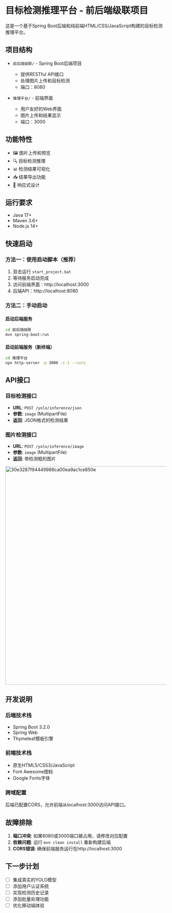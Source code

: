 # 目标检测推理平台 - 前后端级联项目

这是一个基于Spring Boot后端和纯前端HTML/CSS/JavaScript构建的目标检测推理平台。

## 项目结构

- `前后端级联/` - Spring Boot后端项目
  - 提供RESTful API接口
  - 处理图片上传和目标检测
  - 端口：8080

- `推理平台/` - 前端界面
  - 用户友好的Web界面
  - 图片上传和结果显示
  - 端口：3000

## 功能特性

- 🖼️ 图片上传和预览
- 🔍 目标检测推理
- 📊 检测结果可视化
- 📥 结果导出功能
- 📱 响应式设计

## 运行要求

- Java 17+
- Maven 3.6+
- Node.js 14+

## 快速启动

### 方法一：使用启动脚本（推荐）

1. 双击运行 `start_project.bat`
2. 等待服务启动完成
3. 访问前端界面：http://localhost:3000
4. 后端API：http://localhost:8080

### 方法二：手动启动

#### 启动后端服务
```bash
cd 前后端级联
mvn spring-boot:run
```

#### 启动前端服务（新终端）
```bash
cd 推理平台
npx http-server -p 3000 -c-1 --cors
```

## API接口

### 目标检测接口
- **URL**: `POST /yolo/inference/json`
- **参数**: `image` (MultipartFile)
- **返回**: JSON格式的检测结果

### 图片检测接口
- **URL**: `POST /yolo/inference/image`
- **参数**: `image` (MultipartFile)
- **返回**: 带检测框的图片

<img width="1486" height="681" alt="30e3287f94449986ca00ea9ac1ce850e" src="https://github.com/user-attachments/assets/a1b04b39-0d35-4d50-b81d-7cffb77278f2" />


## 开发说明

### 后端技术栈
- Spring Boot 3.2.0
- Spring Web
- Thymeleaf模板引擎

### 前端技术栈
- 原生HTML5/CSS3/JavaScript
- Font Awesome图标
- Google Fonts字体

### 跨域配置
后端已配置CORS，允许前端从localhost:3000访问API接口。

## 故障排除

1. **端口冲突**: 如果8080或3000端口被占用，请修改对应配置
2. **依赖问题**: 运行 `mvn clean install` 重新构建后端
3. **CORS错误**: 确保前端服务运行在http://localhost:3000

## 下一步计划

- [ ] 集成真实的YOLO模型
- [ ] 添加用户认证系统
- [ ] 实现检测历史记录
- [ ] 添加批量处理功能
- [ ] 优化移动端体验
